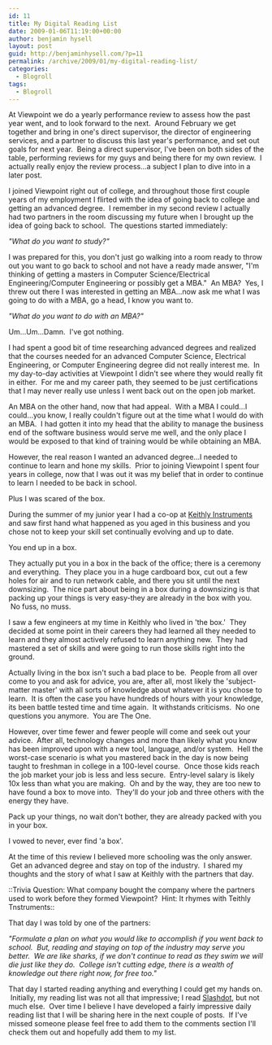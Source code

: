 ```yaml
---
id: 11
title: My Digital Reading List
date: 2009-01-06T11:19:00+00:00
author: benjamin hysell
layout: post
guid: http://benjaminhysell.com/?p=11
permalink: /archive/2009/01/my-digital-reading-list/
categories:
  - Blogroll
tags:
  - Blogroll
---
```

At Viewpoint we do a yearly performance review to assess how the past year went, and to look forward to the next.  Around February we get together and bring in one's direct supervisor, the director of engineering services, and a partner to discuss this last year's performance, and set out goals for next year.  Being a direct supervisor, I've been on both sides of the table, performing reviews for my guys and being there for my own review.  I actually really enjoy the review process...a subject I plan to dive into in a later post.

I joined Viewpoint right out of college, and throughout those first couple years of my employment I flirted with the idea of going back to college and getting an advanced degree.  I remember in my second review I actually had two partners in the room discussing my future when I brought up the idea of going back to school.  The questions started immediately:

<em>"What do you want to study?"</em>

I was prepared for this, you don't just go walking into a room ready to throw out you want to go back to school and not have a ready made answer, "I'm thinking of getting a masters in Computer Science/Electrical Engineering/Computer Engineering or possibly get a MBA."  An MBA?  Yes, I threw out there I was interested in getting an MBA...now ask me what I was going to do with a MBA, go a head, I know you want to.

<em>"What do you want to do with an MBA?"</em>

Um...Um...Damn.  I've got nothing.

I had spent a good bit of time researching advanced degrees and realized that the courses needed for an advanced Computer Science, Electrical Engineering, or Computer Engineering degree did not really interest me.  In my day-to-day activities at Viewpoint I didn't see where they would really fit in either.  For me and my career path, they seemed to be just certifications that I may never really use unless I went back out on the open job market.

An MBA on the other hand, now that had appeal.  With a MBA I could...I could...you know, I really couldn't figure out at the time what I would do with an MBA.  I had gotten it into my head that the ability to manage the business end of the software business would serve me well, and the only place I would be exposed to that kind of training would be while obtaining an MBA.

However, the real reason I wanted an advanced degree...I needed to continue to learn and hone my skills.  Prior to joining Viewpoint I spent four years in college, now that I was out it was my belief that in order to continue to learn I needed to be back in school.

Plus I was scared of the box.

During the summer of my junior year I had a co-op at <a href="http://www.keithley.com/index_html">Keithly Instruments</a> and saw first hand what happened as you aged in this business and you chose not to keep your skill set continually evolving and up to date.

You end up in a box.

They actually put you in a box in the back of the office; there is a ceremony and everything.  They place you in a huge cardboard box, cut out a few holes for air and to run network cable, and there you sit until the next downsizing.  The nice part about being in a box during a downsizing is that packing up your things is very easy-they are already in the box with you.  No fuss, no muss.

I saw a few engineers at my time in Keithly who lived in 'the box.'  They decided at some point in their careers they had learned all they needed to learn and they almost actively refused to learn anything new.  They had mastered a set of skills and were going to run those skills right into the ground.

Actually living in the box isn't such a bad place to be.  People from all over come to you and ask for advice, you are, after all, most likely the 'subject-matter master' with all sorts of knowledge about whatever it is you chose to learn.  It is often the case you have hundreds of hours with your knowledge, its been battle tested time and time again.  It withstands criticisms.  No one questions you anymore.  You are The One.

However, over time fewer and fewer people will come and seek out your advice.  After all, technology changes and more than likely what you know has been improved upon with a new tool, language, and/or system.  Hell the worst-case scenario is what you mastered back in the day is now being taught to freshman in college in a 100-level course.  Once those kids reach the job market your job is less and less secure.  Entry-level salary is likely 10x less than what you are making.  Oh and by the way, they are too new to have found a box to move into.  They'll do your job and three others with the energy they have.

Pack up your things, no wait don't bother, they are already packed with you in your box.

I vowed to never, ever find 'a box'.

At the time of this review I believed more schooling was the only answer.  Get an advanced degree and stay on top of the industry.  I shared my thoughts and the story of what I saw at Keithly with the partners that day.

::Trivia Question: What company bought the company where the partners used to work before they formed Viewpoint?  Hint: It rhymes with Teithly Tnstruments::

That day I was told by one of the partners:

<em>"Formulate a plan on what you would like to accomplish if you went back to school.  But, reading and staying on top of the industry may serve you better.  We are like sharks, if we don't continue to read as they swim we will die just like they do.  College isn't cutting edge, there is a wealth of knowledge out there right now, for free too."</em>

That day I started reading anything and everything I could get my hands on.  Initially, my reading list was not all that impressive; I read <a href="http://slashdot.org/">Slashdot</a>, but not much else.  Over time I believe I have developed a fairly impressive daily reading list that I will be sharing here in the next couple of posts.  If I've missed someone please feel free to add them to the comments section I'll check them out and hopefully add them to my list.